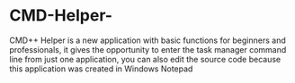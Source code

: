 # CMD-Helper-
CMD++ Helper is a new application with basic functions for beginners and professionals, it gives the opportunity to enter the task manager command line from just one application, you can also edit the source code because this application was created in Windows Notepad
